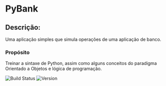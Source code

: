 # PyBank

## Descrição:
Uma aplicação simples que simula operações de uma aplicação de banco.

### Propósito
Treinar a sintaxe de Python, assim como alguns conceitos do paradigma Orientado a Objetos e lógica de programação.

![Build Status](https://img.shields.io/github/workflow/status/coelho-dd/PyBank/build)
![Version](https://img.shields.io/github/v/release/coelho-dd/PyBank)

